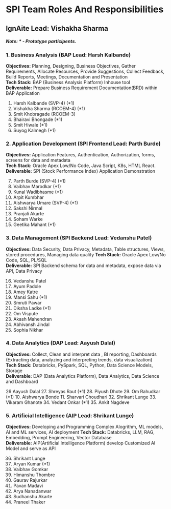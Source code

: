 # SPI Team Roles And Responsibilities
## IgnAite Lead: Vishakha Sharma

##### Note: * - Prototype participents.

### 1. Business Analysis (BAP Lead: Harsh Kalbande)
**Objectives:** Planning, Designing, Business Objectives, Gather Requirements, Allocate Resources, Provide Suggestions, Collect Feedback, Build Reports, Meetings, Documentation and Presentation <br>
**Tech Stack:** BAP (Business Analysis Platform) Inhouse tool <br>
**Deliverable:** Prepare Business Requirement Documentation(BRD) within BAP Application<br>

1. Harsh Kalbande (SVP-4) (*1)
2. Vishakha Sharma (RCOEM-4) (*1)
3. Smit Khobragade (RCOEM-3)
4. Bhairavi Bhongade (*1)
5. Smit Hiwale (*1)
6. Suyog Kalmegh (*1)

### 2. Application Development (SPI Frontend Lead: Parth Burde)
**Objectives:** Application Features, Authentication, Authorization, forms, screens for data and metadata<br>
**Tech Stack:** Oracle Apex Low/No Code, Java Script, K8s, HTML React.<br>
**Deliverable:** SPI (Stock Performance Index) Application Demonstration<br>

7. Parth Burde (SVP-4) (*1)
8. Vaibhav Marodkar (*1)
9. Kunal Wadibhasme (*1)
10. Arpit Kumbhar
11. Aishwarya Umare (SVP-4) (*1)
12. Sakshi Nirmal
13. Pranjali Akarte
14. Soham Warke
15. Geetika Mahant (*1)


### 3. Data Management (SPI Backend Lead: Vedanshu Patel)
**Objectives:** Data Security, Data Privacy, Metadata, Table structures, Views, stored procedures, Managing data quality
**Tech Stack:** Oracle Apex Low/No Code, SQL, PL/SQL<br>
**Deliverable:** SPI Backend schema for data and metadata, expose data via API, Data Privacy<br>

16. Vedanshu Patel
17. Ayum Padole
18. Amey Katre
19. Mansi Sahu (*1)
20. Smruti Pawar
21. Diksha Ladke (*1)
22. Om Vispute
23. Akash Mahendran
24. Abhivansh Jindal
25. Sophia Nikhar

### 4. Data Analytics (DAP Lead: Aayush Dalal)
**Objectives:** Collect, Clean and interpret data , BI reporting, Dashboards (Extracting data, analyzing and interpreting trends, data visualization)<br>
**Tech Stack:** Databricks, PySpark, SQL, Python, Data Science Models, Storage<br>
**Deliverable:** DAP (Data Analytics Platform), Data Analytics, Data Science and Dashboard<br>

26 Aayush Dalal
27. Shreyas Raut (*1)
28. Piyush Dhote
29. Om Rahudkar (*1)
10. Aishwarya Bonde
11. Sharvari Choudhari
32. Shrikant Lunge
33. Vikaram Ghanote
34. Vedant Onkar (*1)
35. Ankit Nagdeve
  
### 5. Artificial Intelligence (AIP Lead: Shrikant Lunge)
**Objectives:** Developing and Programming Complex Alogrithm, ML models, AI and ML services, AI deployment 
**Tech Stack:** Databricks, LLM, RAG, Embedding, Prompt Engineering, Vector Database<br>
**Deliverable:** AIP(Artificial Intelligence Platform) develop Customized AI Model and serve as API<br>

36. Shrikant Lunge
37. Aryan Kumar (*1)
38. Vaibhav Gomkar
39. Himanshu Thombre
40. Gaurav Rajurkar
41. Pavan Madavi
42. Arya Nanadanwar
43. Sudhanshu Akarte
44. Praneel Thaker 
